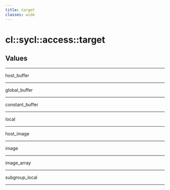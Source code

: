 ```yaml
---
title: target
classes: wide
---
```

# cl::sycl::access::target
## Values

---

host_buffer

---

global_buffer

---

constant_buffer

---

local

---

host_image

---

image

---

image_array

---

subgroup_local

---
